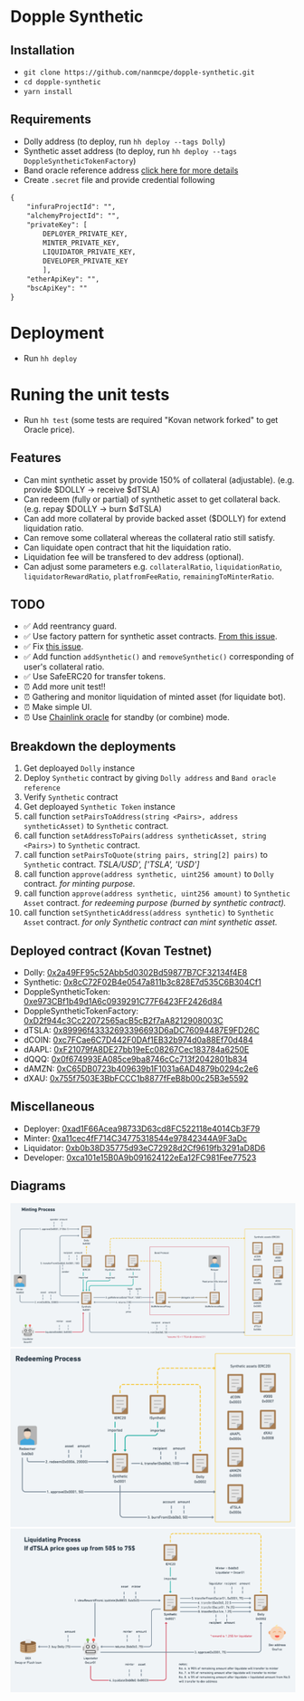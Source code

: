 # Dopple Synthetic

## Installation
- `git clone https://github.com/nanmcpe/dopple-synthetic.git`
- `cd dopple-synthetic`
- `yarn install`

## Requirements
- Dolly address (to deploy, run `hh deploy --tags Dolly`)
- Synthetic asset address (to deploy, run `hh deploy --tags DoppleSyntheticTokenFactory`)
- Band oracle reference address [click here for more details](https://docs.bandchain.org/band-standard-dataset/supported-blockchains.html)
- Create `.secret` file and provide credential following

```
{
    "infuraProjectId": "",
    "alchemyProjectId": "",
    "privateKey": [
        DEPLOYER_PRIVATE_KEY,
        MINTER_PRIVATE_KEY,
        LIQUIDATOR_PRIVATE_KEY,
        DEVELOPER_PRIVATE_KEY
        ],
    "etherApiKey": "",
    "bscApiKey": ""
}

```

# Deployment
- Run `hh deploy`

# Runing the unit tests
- Run `hh test` (some tests are required "Kovan network forked" to get Oracle price).

## Features
- Can mint synthetic asset by provide 150% of collateral (adjustable). (e.g. provide $DOLLY -> receive $dTSLA)
- Can redeem (fully or partial) of synthetic asset to get collateral back. (e.g. repay $DOLLY -> burn $dTSLA)
- Can add more collateral by provide backed asset ($DOLLY) for extend liquidation ratio.
- Can remove some collateral whereas the collateral ratio still satisfy.
- Can liquidate open contract that hit the liquidation ratio.
- Liquidation fee will be transfered to dev address (optional).
- Can adjust some parameters e.g. `collateralRatio`, `liquidationRatio`, `liquidatorRewardRatio`, `platfromFeeRatio`, `remainingToMinterRatio`.

## TODO
- ✅ Add reentrancy guard.
- ✅ Use factory pattern for synthetic asset contracts. [From this issue](https://github.com/nanmcpe/dopple-synthetic/issues/2).
- ✅ Fix [this issue](https://github.com/nanmcpe/dopple-synthetic/issues/2).
- ✅ Add function `addSynthetic()` and `removeSynthetic()` corresponding of user's collateral ratio.
- ✅ Use SafeERC20 for transfer tokens.
- ⏰ Add more unit test!!
- ⏰ Gathering and monitor liquidation of minted asset (for liquidate bot).
- ⏰ Make simple UI.
- ⏰ Use [Chainlink oracle](https://docs.chain.link/docs/binance-smart-chain-addresses) for standby (or combine) mode.

## Breakdown the deployments
1. Get deploayed `Dolly` instance 
2. Deploy `Synthetic` contract by giving `Dolly address` and `Band oracle reference`
3. Verify `Synthetic` contract
4. Get deploayed `Synthetic Token` instance 
5. call function `setPairsToAddress(string <Pairs>, address syntheticAsset)` to `Synthetic` contract.
6. call function `setAddressToPairs(address syntheticAsset, string <Pairs>)` to `Synthetic` contract.
7. call function `setPairsToQuote(string pairs, string[2] pairs)` to `Synthetic` contract. _TSLA/USD', ['TSLA', 'USD']_
8. call function `approve(address synthetic, uint256 amount)` to `Dolly` contract. _for minting purpose._
9. call function `approve(address synthetic, uint256 amount)` to `Synthetic Asset` contract. _for redeeming purpose (burned by synthetic contract)._
10. call function `setSyntheticAddress(address synthetic)` to `Synthetic Asset` contract. _for only Synthetic contract can mint synthetic asset._

## Deployed contract (Kovan Testnet)
- Dolly: [0x2a49FF95c52Abb5d0302Bd59877B7CF32134f4E8](https://kovan.etherscan.io/address/0x2a49FF95c52Abb5d0302Bd59877B7CF32134f4E8#code)
- Synthetic: [0x8cC72F02B4e0547a811b3c828E7d535C6B304Cf1](https://kovan.etherscan.io/address/0x8cC72F02B4e0547a811b3c828E7d535C6B304Cf1#code)
- DoppleSyntheticToken: [0xe973CBf1b49d1A6c0939291C77F6423FF2426d84](https://kovan.etherscan.io/address/0xe973CBf1b49d1A6c0939291C77F6423FF2426d84#code)
- DoppleSyntheticTokenFactory: [0xD2f944c3Cc22072565acB5cB2f7aA8212908003C](https://kovan.etherscan.io/address/0xD2f944c3Cc22072565acB5cB2f7aA8212908003C#code)
- dTSLA: [0x89996f43332693396693D6aDC76094487E9FD26C](https://kovan.etherscan.io/address/0x89996f43332693396693D6aDC76094487E9FD26C#code)
- dCOIN: [0xc7FCae6C7D442F0DAf1EB32b974d0a88Ef70d484](https://kovan.etherscan.io/address/0xc7FCae6C7D442F0DAf1EB32b974d0a88Ef70d484#code)
- dAAPL: [0xF21079fA8DE27bb19eEc08267Cec183784a6250E](https://kovan.etherscan.io/address/0xF21079fA8DE27bb19eEc08267Cec183784a6250E#code)
- dQQQ: [0x0f674993EA085ce9ba8746cCc713f2042801b834](https://kovan.etherscan.io/address/0x0f674993EA085ce9ba8746cCc713f2042801b834#code)
- dAMZN: [0xC65DB0723b409639b1F1031a6AD4879b0294c2e6](https://kovan.etherscan.io/address/0xC65DB0723b409639b1F1031a6AD4879b0294c2e6#code)
- dXAU: [0x755f7503E3BbFCCC1b8877fFeB8b00c25B3e5592](https://kovan.etherscan.io/address/0x755f7503E3BbFCCC1b8877fFeB8b00c25B3e5592#code)

## Miscellaneous
- Deployer: [0xad1F66Acea98733D63cd8FC522118e4014Cb3F79](https://kovan.etherscan.io/address/0xad1F66Acea98733D63cd8FC522118e4014Cb3F79)
- Minter: [0xa11cec4fF714C34775318544e97842344A9F3aDc](https://kovan.etherscan.io/address/0xa11cec4fF714C34775318544e97842344A9F3aDc)
- Liquidator: [0xb0b38D35775d93eC72928d2Cf9619fb3291aD8D6](https://kovan.etherscan.io/address/0xb0b38D35775d93eC72928d2Cf9619fb3291aD8D6)
- Developer: [0xca101e15B0A9b091624122eEa12FC981Fee77523](https://kovan.etherscan.io/address/0xca101e15B0A9b091624122eEa12FC981Fee77523)

## Diagrams
![](https://raw.githubusercontent.com/nanmcpe/dopple-synthetic/main/diagrams/Minting.png)
![](https://raw.githubusercontent.com/nanmcpe/dopple-synthetic/main/diagrams/Redeeming.png)
![](https://raw.githubusercontent.com/nanmcpe/dopple-synthetic/main/diagrams/Liquidating.png)
